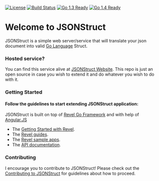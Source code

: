 [![License](http://img.shields.io/badge/license-MIT-blue.svg?style=flat)]()
[![Build Status](https://travis-ci.org/0x19/jsonstruct.svg)](https://travis-ci.org/0x19/jsonstruct)
[![Go 1.3 Ready](https://img.shields.io/badge/Go%201.3-Ready-green.svg?style=flat)]()
[![Go 1.4 Ready](https://img.shields.io/badge/Go%201.4-Ready-green.svg?style=flat)]()

Welcome to JSONStruct
====

JSONStruct is a simple web server/service that will translate your json document into valid [Go Language](http://golang.org) Struct.

### Hosted service?

You can find this service alive at [JSONStruct Website](http://jsonstruct.com). This repo is just an open source in case you wish to extend it and do whatever you wish to do with it.

### Getting Started

#### Follow the guidelines to start extending JSONStruct application:

JSONStruct is built on top of [Revel Go Framework](http://revel.github.io) and with help of [Angular.JS](https://angularjs.org/)

* The [Getting Started with Revel](http://revel.github.io/tutorial/index.html).
* The [Revel guides](http://revel.github.io/manual/index.html).
* The [Revel sample apps](http://revel.github.io/samples/index.html).
* The [API documentation](http://revel.github.io/docs/godoc/index.html).

### Contributing
I encourage you to contribute to JSONStruct! Please check out the [Contributing to JSONStruct](https://github.com/0x19/jsonstruct/blob/master/CONTRIBUTING.md) for guidelines about how
to proceed.
